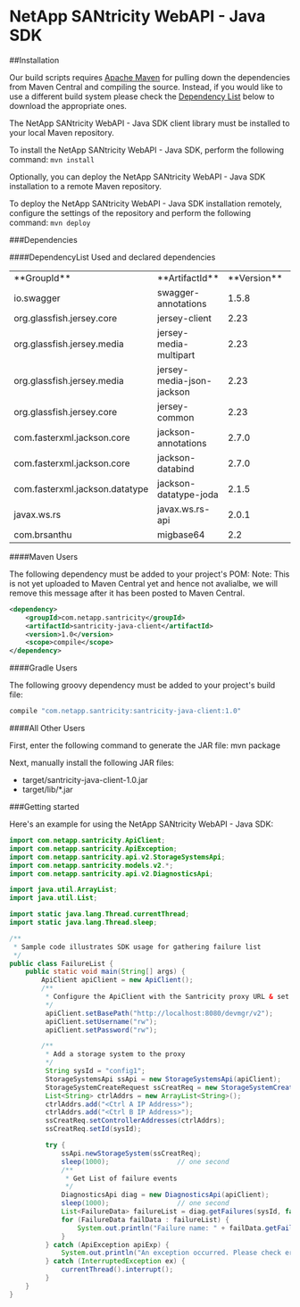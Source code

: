 
# NetApp SANtricity WebAPI - Java SDK


##Installation

Our build scripts requires [Apache Maven](https://maven.apache.org/) for pulling down the dependencies from Maven Central and compiling the source. 
Instead, if you would like to use a different build system please check the [Dependency List](####DependencyList) below to download the appropriate ones. 

The NetApp SANtricity WebAPI - Java SDK client library must be installed to your local Maven repository.

To install the NetApp SANtricity WebAPI - Java SDK, perform the following command: ``mvn install``

Optionally, you can deploy the NetApp SANtricity WebAPI - Java SDK installation to a remote Maven repository.

To deploy the NetApp SANtricity WebAPI - Java SDK installation remotely, configure the settings of the repository and perform the following command: ``mvn deploy``


###Dependencies

####DependencyList
Used and declared dependencies

<table class="bodyTable">

<tbody>

<tr class="a">

<td>**GroupId**</td>

<td>**ArtifactId**</td>

<td>**Version**</td>

<td>**Scope**</td>

<td>**Classifier**</td>

<td>**Type**</td>

<td>**Optional**</td>

</tr>

<tr class="b">

<td>io.swagger</td>

<td>swagger-annotations</td>

<td>1.5.8</td>

<td>compile</td>

<td>jar</td>

<td>false</td>

</tr>

<tr class="a">

<td>org.glassfish.jersey.core</td>

<td>jersey-client</td>

<td>2.23</td>

<td>compile</td>

<td>jar</td>

<td>false</td>

</tr>

<tr class="b">

<td>org.glassfish.jersey.media</td>

<td>jersey-media-multipart</td>

<td>2.23</td>

<td>compile</td>

<td>jar</td>

<td>false</td>

</tr>

<tr class="a">

<td>org.glassfish.jersey.media</td>

<td>jersey-media-json-jackson</td>

<td>2.23</td>

<td>compile</td>

<td>jar</td>

<td>false</td>

</tr>

<tr class="b">

<td>org.glassfish.jersey.core</td>

<td>jersey-common</td>

<td>2.23</td>

<td>compile</td>

<td>jar</td>

<td>false</td>

</tr>

<tr class="a">

<td>com.fasterxml.jackson.core</td>

<td>jackson-annotations</td>

<td>2.7.0</td>

<td>compile</td>

<td>jar</td>

<td>false</td>

</tr>

<tr class="b">

<td>com.fasterxml.jackson.core</td>

<td>jackson-databind</td>

<td>2.7.0</td>

<td>compile</td>

<td>jar</td>

<td>false</td>

</tr>

<tr class="a">

<td>com.fasterxml.jackson.datatype</td>

<td>jackson-datatype-joda</td>

<td>2.1.5</td>

<td>compile</td>

<td>jar</td>

<td>false</td>

</tr>

<tr class="b">

<td>javax.ws.rs</td>

<td>javax.ws.rs-api</td>

<td>2.0.1</td>

<td>compile</td>

<td>jar</td>

<td>false</td>

</tr>

<tr class="a">

<td>com.brsanthu</td>

<td>migbase64</td>

<td>2.2</td>

<td>compile</td>

<td>jar</td>

<td>false</td>

</tr>

</tbody>

</table>



####Maven Users

The following dependency must be added to your project's POM:
Note: This is not yet uploaded to Maven Central yet and hence not avalialbe, we will remove this message after it has been posted to Maven Central. 
```xml
<dependency>
	<groupId>com.netapp.santricity</groupId>
	<artifactId>santricity-java-client</artifactId>
	<version>1.0</version>
	<scope>compile</scope>
</dependency>
```

####Gradle Users

The following groovy dependency must be added to your project's build file:

```groovy
compile "com.netapp.santricity:santricity-java-client:1.0"
```

####All Other Users

First, enter the following command to generate the JAR file:	mvn package

Next, manually install the following JAR files:

 * target/santricity-java-client-1.0.jar
 * target/lib/\*.jar


###Getting started

Here's an example for using the NetApp SANtricity WebAPI - Java SDK:

```java
import com.netapp.santricity.ApiClient;
import com.netapp.santricity.ApiException;
import com.netapp.santricity.api.v2.StorageSystemsApi;
import com.netapp.santricity.models.v2.*;
import com.netapp.santricity.api.v2.DiagnosticsApi;

import java.util.ArrayList;
import java.util.List;

import static java.lang.Thread.currentThread;
import static java.lang.Thread.sleep;

/**
 * Sample code illustrates SDK usage for gathering failure list
 */
public class FailureList {
	public static void main(String[] args) {
		ApiClient apiClient = new ApiClient();
		/**
		 * Configure the ApiClient with the Santricity proxy URL & set proper credentials
		 */
		 apiClient.setBasePath("http://localhost:8080/devmgr/v2");
		 apiClient.setUsername("rw");
		 apiClient.setPassword("rw");

		/**
		 * Add a storage system to the proxy
		 */
		 String sysId = "config1";
		 StorageSystemsApi ssApi = new StorageSystemsApi(apiClient);
		 StorageSystemCreateRequest ssCreatReq = new StorageSystemCreateRequest();
		 List<String> ctrlAddrs = new ArrayList<String>();
		 ctrlAddrs.add("<Ctrl A IP Address>");
		 ctrlAddrs.add("<Ctrl B IP Address>");
		 ssCreatReq.setControllerAddresses(ctrlAddrs);
		 ssCreatReq.setId(sysId);

		 try {
			 ssApi.newStorageSystem(ssCreatReq);
			 sleep(1000);                 // one second
			 /**
			  * Get List of failure events
			  */
			 DiagnosticsApi diag = new DiagnosticsApi(apiClient);
			 sleep(1000);                 // one second
			 List<FailureData> failureList = diag.getFailures(sysId, false);
			 for (FailureData failData : failureList) {
				 System.out.println("Failure name: " + failData.getFailureType().name());
	         }
		 } catch (ApiException apiExp) {
			 System.out.println("An exception occurred. Please check error: \n " + apiExp.getMessage());
		 } catch (InterruptedException ex) {
			 currentThread().interrupt();
	     }
	}
}
```
